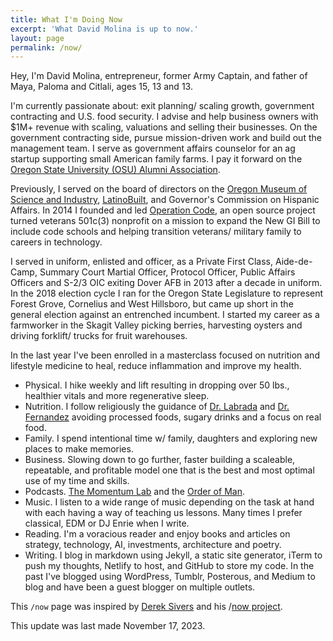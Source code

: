 ```yaml
---
title: What I'm Doing Now
excerpt: 'What David Molina is up to now.'
layout: page
permalink: /now/
---
```


Hey, I'm David Molina, entrepreneur, former Army Captain, and father of Maya, Paloma and Citlali, ages 15, 13 and 13.

I'm currently passionate about: exit planning/ scaling growth, government contracting and U.S. food security. I advise and help business owners with $1M+ revenue with scaling, valuations and selling their businesses. On the government contracting side, pursue mission-driven work and build out the management team. I serve as government affairs counselor for an ag startup supporting small American family farms. I pay it forward on the [Oregon State University (OSU) Alumni Association](https://fororegonstate.org/).

Previously, I served on the board of directors on the [Oregon Museum of Science and Industry](https://omsi.edu/), [LatinoBuilt](https://latinobuilt.org/), and Governor's Commission on Hispanic Affairs. In 2014 I founded and led [Operation Code](https://www.operationcode.org), an open source project turned veterans 501c(3) nonprofit on a mission to expand the New GI Bill to include code schools and helping transition veterans/ military family to careers in technology.

I served in uniform, enlisted and officer, as a Private First Class, Aide-de-Camp, Summary Court Martial Officer, Protocol Officer, Public Affairs Officers and S-2/3 OIC exiting Dover AFB in 2013 after a decade in uniform. In the 2018 election cycle I ran for the Oregon State Legislature to represent Forest Grove, Cornelius and West Hillsboro, but came up short in the general election against an entrenched incumbent. I started my career as a farmworker in the Skagit Valley picking berries, harvesting oysters and driving forklift/ trucks for fruit warehouses.

In the last year I've been enrolled in a masterclass focused on nutrition and lifestyle medicine to heal, reduce inflammation and improve my health.
- Physical. I hike weekly and lift resulting in dropping over 50 lbs., healthier vitals and more regenerative sleep.
- Nutrition. I follow religiously the guidance of [Dr. Labrada](https://www.facebook.com/DiabetesDrLabradanutr/) and [Dr. Fernandez](https://www.facebook.com/Dr.EduardoFernandez) avoiding processed foods, sugary drinks and a focus on real food.
- Family. I spend intentional time w/ family, daughters and exploring new places to make memories.
- Business. Slowing down to go further, faster building a scaleable, repeatable, and profitable model one that is the best and most optimal use of my time and skills.
- Podcasts. [The Momentum Lab](https://www.charfen.com/podcast/) and the [Order of Man](https://www.orderofman.com/).
- Music. I listen to a wide range of music depending on the task at hand with each having a way of teaching us lessons. Many times I prefer classical, EDM or DJ Enrie when I write.
- Reading. I'm a voracious reader and enjoy books and articles on strategy, technology, AI, investments, architecture and poetry.
- Writing. I blog in markdown using Jekyll, a static site generator, iTerm to push my thoughts, Netlify to host, and GitHub to store my code. In the past I've blogged using WordPress, Tumblr, Posterous, and Medium to blog and have been a guest blogger on multiple outlets. 

This `/now` page was inspired by [Derek Sivers](https://sivers.org/) and his /[now project](https://sivers.org/nowff).

This update was last made November 17, 2023.
